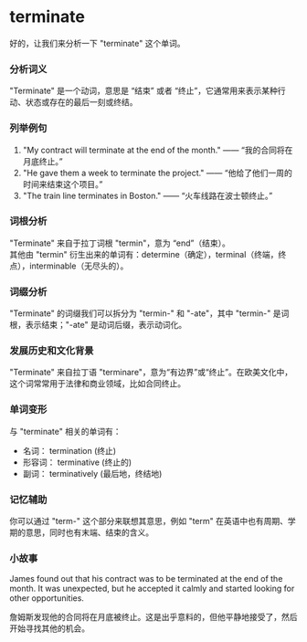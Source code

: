 # terminate

好的，让我们来分析一下 "terminate" 这个单词。

  

### 分析词义

  

"Terminate" 是一个动词，意思是 “结束” 或者 “终止”，它通常用来表示某种行动、状态或存在的最后一刻或终结。

  

### 列举例句

  

1.  "My contract will terminate at the end of the month." —— “我的合同将在月底终止。”
2.  "He gave them a week to terminate the project." —— “他给了他们一周的时间来结束这个项目。”
3.  "The train line terminates in Boston." —— “火车线路在波士顿终止。”

  

### 词根分析

  

"Terminate" 来自于拉丁词根 "termin"，意为 “end”（结束）。  
其他由 "termin" 衍生出来的单词有：determine（确定），terminal（终端，终点），interminable（无尽头的）。

  

### 词缀分析

  

"Terminate" 的词缀我们可以拆分为 "termin-" 和 "-ate"，其中 "termin-" 是词根，表示结束；"-ate" 是动词后缀，表示动词化。

  

### 发展历史和文化背景

  

"Terminate" 来自拉丁语 "terminare"，意为“有边界”或“终止”。在欧美文化中，这个词常常用于法律和商业领域，比如合同终止。

  

### 单词变形

  

与 "terminate" 相关的单词有：

  

*   名词： termination (终止)
*   形容词： terminative (终止的)
*   副词： terminatively (最后地，终结地)

  

### 记忆辅助

  

你可以通过 "term-" 这个部分来联想其意思，例如 "term" 在英语中也有周期、学期的意思，同时也有末端、结束的含义。

  

### 小故事

  

James found out that his contract was to be terminated at the end of the month. It was unexpected, but he accepted it calmly and started looking for other opportunities.

  

詹姆斯发现他的合同将在月底被终止。这是出乎意料的，但他平静地接受了，然后开始寻找其他的机会。
